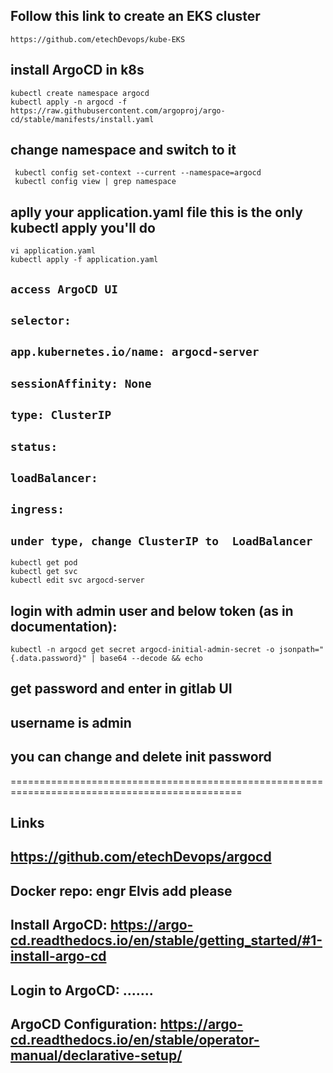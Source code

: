 ## Follow this link to create an EKS cluster
```
https://github.com/etechDevops/kube-EKS
```
## install ArgoCD in k8s
```
kubectl create namespace argocd
kubectl apply -n argocd -f https://raw.githubusercontent.com/argoproj/argo-cd/stable/manifests/install.yaml
```
## change namespace and switch to it
```
 kubectl config set-context --current --namespace=argocd
 kubectl config view | grep namespace
 ```
## aplly your application.yaml file this is the only kubectl apply you'll do
```
vi application.yaml
kubectl apply -f application.yaml
```

## `access ArgoCD UI`
## `selector:`
##      `app.kubernetes.io/name: argocd-server`
##    `sessionAffinity: None`
##    `type: ClusterIP`
##  `status:`
##    `loadBalancer:`
##      `ingress:`
## `under type, change ClusterIP to  LoadBalancer`    

```
kubectl get pod 
kubectl get svc 
kubectl edit svc argocd-server
```

## login with admin user and below token (as in documentation):
```
kubectl -n argocd get secret argocd-initial-admin-secret -o jsonpath="{.data.password}" | base64 --decode && echo
```
## get password and enter in gitlab UI
## username is admin

## you can change and delete init password

==============================================================================================

## Links


## https://github.com/etechDevops/argocd


## Docker repo: engr Elvis add please


## Install ArgoCD: https://argo-cd.readthedocs.io/en/stable/getting_started/#1-install-argo-cd


## Login to ArgoCD: .......


## ArgoCD Configuration: https://argo-cd.readthedocs.io/en/stable/operator-manual/declarative-setup/

